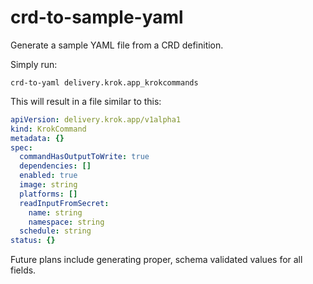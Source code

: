 # crd-to-sample-yaml

Generate a sample YAML file from a CRD definition.

Simply run:

```
crd-to-yaml delivery.krok.app_krokcommands
```

This will result in a file similar to this:

```yaml
apiVersion: delivery.krok.app/v1alpha1
kind: KrokCommand
metadata: {}
spec:
  commandHasOutputToWrite: true
  dependencies: []
  enabled: true
  image: string
  platforms: []
  readInputFromSecret:
    name: string
    namespace: string
  schedule: string
status: {}
```

Future plans include generating proper, schema validated values for all fields.
